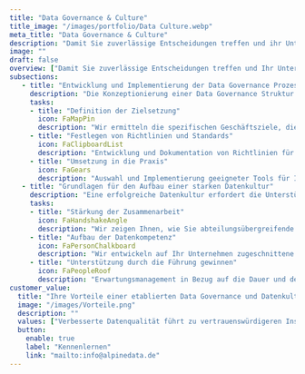 ```yaml
---
title: "Data Governance & Culture"
title_image: "/images/portfolio/Data Culture.webp"
meta_title: "Data Governance & Culture"
description: "Damit Sie zuverlässige Entscheidungen treffen und ihr Unternehmen optimal vor Risiken schützen können, muss gewährleistet werden, dass Ihre Daten korrekt, sicher und gesetzeskonform sind"
image: ""
draft: false
overview: ["Damit Sie zuverlässige Entscheidungen treffen und Ihr Unternehmen optimal vor Risiken schützen können, muss gewährleistet werden, dass Ihre Daten korrekt, sicher und gesetzeskonform sind", "Eine Datenkultur etabliert ein datengesteuertes Umfeld, in dem fundierte Entscheidungen die Norm sind. Ihr Team wird so befähigt, auf der Grundlage von Erkenntnissen zu handeln und kontinuierliche Verbesserungen vorzunehmen.", "Eine starke Data Governance in Verbindung mit einer robusten Datenkultur verbessern die betriebliche Effizienz, fördern Innovationen und verschaffen Ihrem Unternehmen einen Wettbewerbsvorteil auf dem Markt gegenüber Unternehmen, die den Mehrwert von Daten noch nicht zu nutzen wissen."]
subsections: 
   - title: "Entwicklung und Implementierung der Data Governance Prozesse​"
     description: "Die Konzeptionierung einer Data Governance Struktur ist umfangreich. Sie umfasst neben dem Definieren von Zielen, dem Zusammenstellen eines Teams und Entwicklung eines Governance Rahmens auch die Implementierung von Prozessen und Technologien zur Sicherstellung der Datenqualität, Sicherheit und Compliance. Eine effektive Data Governance fördert eine datengesteuerte Unternehmenskultur und optimiert die Nutzung von Daten als strategisches Asset.​"
     tasks: 
     - title: "Definition der Zielsetzung​​"
       icon: FaMapPin
       description: "Wir ermitteln die spezifischen Geschäftsziele, die durch Data Governance unterstützt werden sollen und legen klare Ziele für Datenqualität, Sicherheit, Compliance fest.​" 
     - title: "Festlegen von Richtlinien und Standards​"
       icon: FaClipboardList
       description: "Entwicklung und Dokumentation von Richtlinien für Datenzugang, -nutzung und -verwaltung sowie Aufsetzen von Prozessen zum Datenmanagement​"  
     - title: "Umsetzung in die Praxis​"
       icon: FaGears
       description: "Auswahl und Implementierung geeigneter Tools für Ihre Governance Prozesse sowie Festlegung von KPI, um den Erfolg der Maßnahmen zu verfolgen​"  
   - title: "Grundlagen für den Aufbau einer starken Datenkultur​"
     description: "Eine erfolgreiche Datenkultur erfordert die Unterstützung der Führungsebene, klare Ziele und eine kontinuierliche Förderung der Datenkompetenz innerhalb der Organisation. Durch die Integration von Daten in Entscheidungsprozesse, den Abbau von Silos und die Förderung von Zusammenarbeit wird eine Kultur geschaffen, in der Daten als zentraler Bestandteil des täglichen Handelns verankert sind.​"
     tasks: 
     - title: "Stärkung der Zusammenarbeit​"
       icon: FaHandshakeAngle
       description: "Wir zeigen Ihnen, wie Sie abteilungsübergreifende Zusammenarbeit, durch das Aufbrechen von Datensilos und das Stärken des Datenaustausches fördern​" 
     - title: "Aufbau der Datenkompetenz​"
       icon: FaPersonChalkboard
       description: "Wir entwickeln auf Ihr Unternehmen zugeschnittene Schulungsprogramme zur Verbesserung der Datenkenntnisse auf allen Ebenen, die Ihre Mitarbeiter befähigen, Daten in Ihren Aufgaben effektiv zu nutzen​​" 
     - title: "Unterstützung durch die Führung gewinnen​"
       icon: FaPeopleRoof
       description: "Erwartungsmanagement in Bezug auf die Dauer und den Nutzen von Datenprojekten, um den Buy In des Leadership Teams zu gewährleisten​​"
customer_value:
  title: "Ihre Vorteile einer etablierten Data Governance und Datenkultur​"
  image: "/images/Vorteile.png"
  description: ""
  values: ["Verbesserte Datenqualität führt zu vertrauenswürdigeren Insights und somit zu besseren Entscheidungen", "Durch den Schutz sensibler Daten und die Einhaltung gesetzlicher Vorschriften trägt eine solide Data Governance zu einem reduziertem Risiko von Datenschutzverletzungen bei", "Datenkompetenz führt zu mehr Verantwortlichkeit und Engagement Ihrer Mitarbeiter, da sie befähigt werden, Daten für strategische Erkenntnisse zu nutzen​", "Klare Datenverwaltungsprozesse und standardisierte Verfahren helfen, Fehler zu minimieren und Abläufe zu rationalisieren"]  
  button:
    enable: true
    label: "Kennenlernen"
    link: "mailto:info@alpinedata.de"  
---
```

